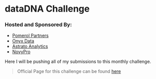 # dataDNA Challenge
### Hosted and Sponsored By:

- [Pomerol Partners](https://pomerolpartners.com/)
- [Onyx Data](https://onyxdata.co.uk/)
- [Astrato Analytics](https://astrato.io/)
- [NovyPro](https://www.novypro.com/)

Here I will be pushing all of my submissions to this monthly challenge.

> Official Page for this challenge can be found [here](https://onyxdata.co.uk/data-dna-dataset-challenge/)
